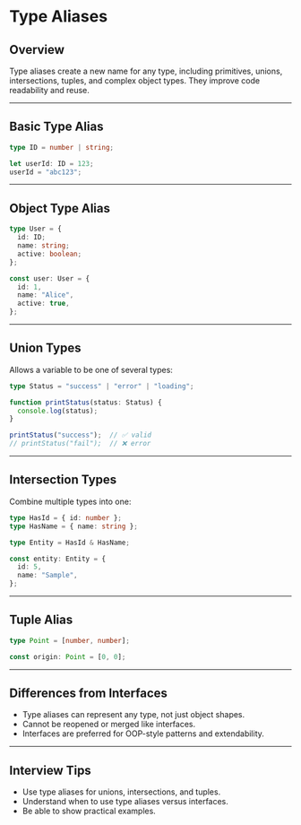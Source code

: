 # Type Aliases

## Overview

Type aliases create a new name for any type, including primitives, unions, intersections, tuples, and complex object types. They improve code readability and reuse.

------

## Basic Type Alias

```ts
type ID = number | string;

let userId: ID = 123;
userId = "abc123";
```

------

## Object Type Alias

```ts
type User = {
  id: ID;
  name: string;
  active: boolean;
};

const user: User = {
  id: 1,
  name: "Alice",
  active: true,
};
```

------

## Union Types

Allows a variable to be one of several types:

```ts
type Status = "success" | "error" | "loading";

function printStatus(status: Status) {
  console.log(status);
}

printStatus("success");  // ✅ valid
// printStatus("fail");  // ❌ error
```

------

## Intersection Types

Combine multiple types into one:

```ts
type HasId = { id: number };
type HasName = { name: string };

type Entity = HasId & HasName;

const entity: Entity = {
  id: 5,
  name: "Sample",
};
```

------

## Tuple Alias

```ts
type Point = [number, number];

const origin: Point = [0, 0];
```

------

## Differences from Interfaces

- Type aliases can represent any type, not just object shapes.
- Cannot be reopened or merged like interfaces.
- Interfaces are preferred for OOP-style patterns and extendability.

------

## Interview Tips

- Use type aliases for unions, intersections, and tuples.
- Understand when to use type aliases versus interfaces.
- Be able to show practical examples.

